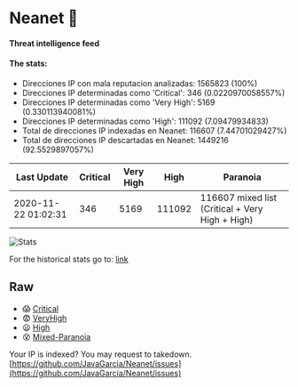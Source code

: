 # Neanet :hocho:
#### Threat intelligence feed
#### The stats:

- Direcciones IP con mala reputacion analizadas: 1565823 (100%)
- Direcciones IP determinadas como 'Critical':  346 (0.0220970058557%)
- Direcciones IP determinadas como 'Very High':  5169 (0.330113940081%)
- Direcciones IP determinadas como 'High':  111092 (7.09479934833)
- Total de direcciones IP indexadas en Neanet:  116607 (7.44701029427%)
- Total de direcciones IP descartadas en Neanet:  1449216 (92.5529897057%)

| Last Update | Critical | Very High | High | Paranoia |
| --- | --- | --- | --- | --- |
| 2020-11-22 01:02:31 | 346 | 5169 | 111092 | 116607 mixed list (Critical + Very High + High)|

![Stats](https://docs.google.com/spreadsheets/d/e/2PACX-1vSnaNMIXVabIpDJjufMlzH7poXnshF3mgd8Is1g9ytUEzVsP5my4Trn8f-xkoLLQ38xpL3HtmUexLo6/pubchart?oid=501124687&format=image)

For the historical stats go to: [link](/stats.csv)
## Raw
- :scream: [Critical](https://raw.githubusercontent.com/JavaGarcia/Neanet/master/blacklists/neanet_critical.txt)
- :fearful: [VeryHigh](https://raw.githubusercontent.com/JavaGarcia/Neanet/master/blacklists/neanet_veryHigh.txtt)
- :frowning: [High](https://raw.githubusercontent.com/JavaGarcia/Neanet/master/blacklists/neanet_high.txt)
- :dizzy_face: [Mixed-Paranoia](https://raw.githubusercontent.com/JavaGarcia/Neanet/master/blacklists/neanet_all.txt)


Your IP is indexed? You may request to takedown. [https://github.com/JavaGarcia/Neanet/issues](https://github.com/JavaGarcia/Neanet/issues)












































































































































































































































































































































































































































































































































































































































































































































































































































































































































































































































































































































































































































































































































































































































































































































































































































































































































































































































































































































































































































































































































































































































































































































































































